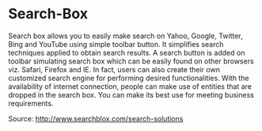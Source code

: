 Search-Box
==========

Search box allows you to easily make search on Yahoo, Google, Twitter, Bing and YouTube using simple toolbar button. It simplifies search techniques applied to obtain search results. A search button is added on toolbar simulating search box which can be easily found on other browsers viz. Safari, Firefox and IE. In fact, users can also create their own customized search engine for performing desired functionalities. With the availability of internet connection, people can make use of entities that are dropped in the search box. You can make its best use for meeting business requirements.

Source: <a href="http://www.searchblox.com/search-solutions">http://www.searchblox.com/search-solutions</a>
